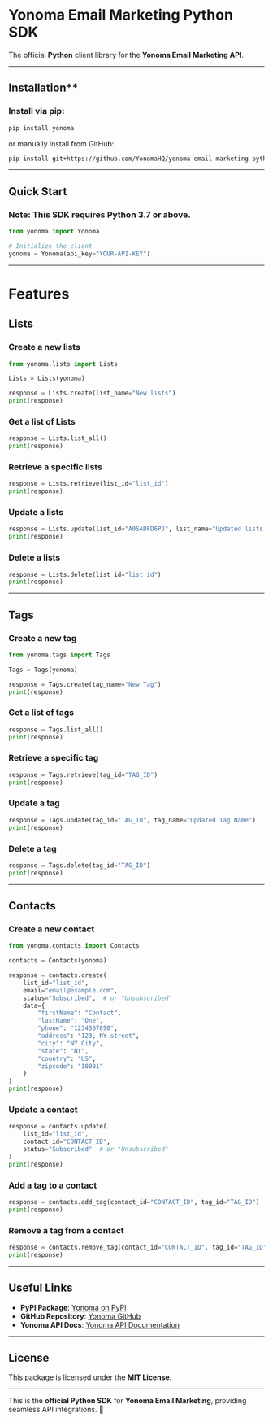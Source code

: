 # Yonoma Email Marketing Python SDK

The official **Python** client library for the **Yonoma Email Marketing API**.

---

## Installation**

### Install via **pip**:
```sh
pip install yonoma
```

or manually install from GitHub:
```sh
pip install git+https://github.com/YonomaHQ/yonoma-email-marketing-python
```

---

## **Quick Start**

### **Note:** This SDK requires **Python 3.7 or above**.

```python
from yonoma import Yonoma

# Initialize the client
yonoma = Yonoma(api_key="YOUR-API-KEY")
```

---

# **Features**

## **Lists**

### **Create a new lists**
```python
from yonoma.lists import Lists

Lists = Lists(yonoma)

response = Lists.create(list_name="New lists")
print(response)
```

### **Get a list of Lists**
```python
response = Lists.list_all()
print(response)
```

### **Retrieve a specific lists**
```python
response = Lists.retrieve(list_id="list_id")
print(response)
```

### **Update a lists**
```python
response = Lists.update(list_id="A0SADFD6PJ", list_name="Updated lists Name")
print(response)
```

### **Delete a lists**
```python
response = Lists.delete(list_id="list_id")
print(response)
```

---

## **Tags**

### **Create a new tag**
```python
from yonoma.tags import Tags

Tags = Tags(yonoma)

response = Tags.create(tag_name="New Tag")
print(response)
```

### **Get a list of tags**
```python
response = Tags.list_all()
print(response)
```

### **Retrieve a specific tag**
```python
response = Tags.retrieve(tag_id="TAG_ID")
print(response)
```

### **Update a tag**
```python
response = Tags.update(tag_id="TAG_ID", tag_name="Updated Tag Name")
print(response)
```

### **Delete a tag**
```python
response = Tags.delete(tag_id="TAG_ID")
print(response)
```

---

## **Contacts**

### **Create a new contact**
```python
from yonoma.contacts import Contacts

contacts = Contacts(yonoma)

response = contacts.create(
    list_id="list_id",
    email="email@example.com",
    status="Subscribed",  # or "Unsubscribed"
    data={
        "firstName": "Contact",
        "lastName": "One",
        "phone": "1234567890",
        "address": "123, NY street",
        "city": "NY City",
        "state": "NY",
        "country": "US",
        "zipcode": "10001"
    }
)
print(response)
```

### **Update a contact**
```python
response = contacts.update(
    list_id="list_id",
    contact_id="CONTACT_ID",
    status="Subscribed"  # or "Unsubscribed"
)
print(response)
```

### **Add a tag to a contact**
```python
response = contacts.add_tag(contact_id="CONTACT_ID", tag_id="TAG_ID")
print(response)
```

### **Remove a tag from a contact**
```python
response = contacts.remove_tag(contact_id="CONTACT_ID", tag_id="TAG_ID")
print(response)
```

---

## **Useful Links**

- **PyPI Package**: [Yonoma on PyPI](https://pypi.org/project/yonoma/)
- **GitHub Repository**: [Yonoma GitHub](https://github.com/YonomaHQ/yonoma-email-marketing-python)
- **Yonoma API Docs**: [Yonoma API Documentation](https://yonoma.io/api-reference/introduction)

---

## **License**
This package is licensed under the **MIT License**.

---

This is the **official Python SDK** for **Yonoma Email Marketing**, providing seamless API integrations. 🚀

